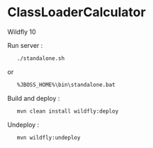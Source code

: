 # ClassLoaderCalculator

Wildfly 10

Run server :

```bash
   ./standalone.sh
```
or

```bash
   %JBOSS_HOME%\bin\standalone.bat
```

Build and deploy :
```bash
   mvn clean install wildfly:deploy
```

Undeploy :
```bash
   mvn wildfly:undeploy
```
